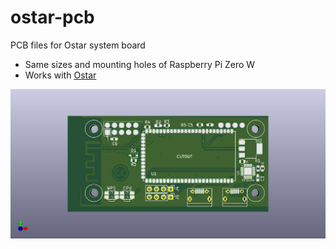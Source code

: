 # ostar-pcb
PCB files for Ostar system board

* Same sizes and mounting holes of Raspberry Pi Zero W
* Works with [Ostar](https://github.com/lazywalker/mmdvm-openwrt)

![image](https://raw.githubusercontent.com/lazywalker/ostar-pcb/master/ostar-pcb-widora_bit3.0/zerow%20bit3_for_OSTAR.jpg)

